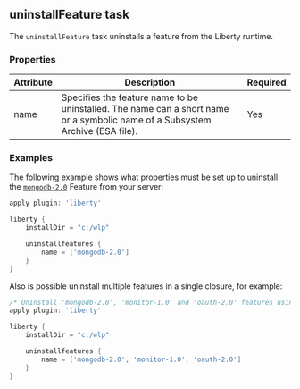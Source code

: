 ## uninstallFeature task
The `uninstallFeature` task uninstalls a feature from the Liberty runtime.

### Properties

| Attribute | Description | Required |
| --------- | ------------ | ----------|
| name | Specifies the feature name to be uninstalled. The name can a short name or a symbolic name of a Subsystem Archive (ESA file). | Yes |

### Examples

The following example shows what properties must be set up to uninstall the [`mongodb-2.0`](https://developer.ibm.com/wasdev/downloads/#asset/features-com.ibm.websphere.appserver.mongodb-2.0) 
Feature from your server:

```groovy
apply plugin: 'liberty'

liberty {
    installDir = "c:/wlp"

    uninstallfeatures {
        name = ['mongodb-2.0']
    } 
}
```
Also is possible uninstall multiple features in a single closure, for example:
```groovy
/* Uninstall 'mongodb-2.0', 'monitor-1.0' and 'oauth-2.0' features using a single closure. */
apply plugin: 'liberty'

liberty {
    installDir = "c:/wlp"

    uninstallfeatures {
        name = ['mongodb-2.0', 'monitor-1.0', 'oauth-2.0']
    } 
}
```